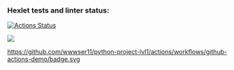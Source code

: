 ### Hexlet tests and linter status:
[![Actions Status](https://github.com/wwwser11/python-project-lvl1/workflows/hexlet-check/badge.svg)](https://github.com/wwwser11/python-project-lvl1/actions)

<a href="https://codeclimate.com/github/codeclimate/codeclimate/maintainability"><img src="https://api.codeclimate.com/v1/badges/a99a88d28ad37a79dbf6/maintainability" /></a>

https://github.com/wwwser11/python-project-lvl1/actions/workflows/github-actions-demo/badge.svg
